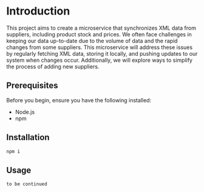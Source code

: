 # Introduction

This project aims to create a microservice that synchronizes XML data from suppliers, including product stock and prices. We often face challenges in keeping our data up-to-date due to the volume of data and the rapid changes from some suppliers. This microservice will address these issues by regularly fetching XML data, storing it locally, and pushing updates to our system when changes occur. Additionally, we will explore ways to simplify the process of adding new suppliers.

## Prerequisites

Before you begin, ensure you have the following installed:

* Node.js
* npm

## Installation
```bash
npm i
```

## Usage

```javascript
to be continued
```